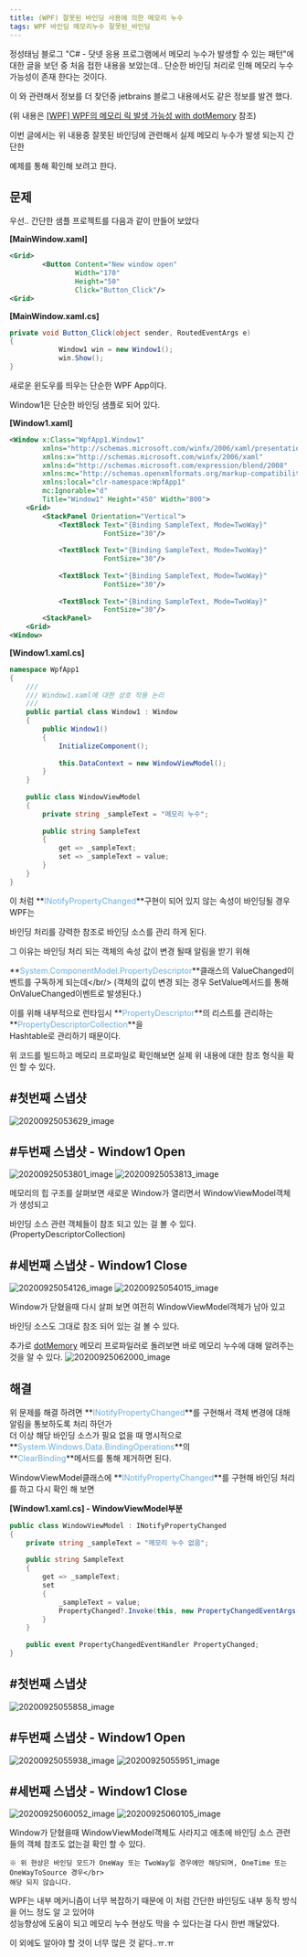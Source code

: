 ```yaml
---
title: (WPF) 잘못된 바인딩 사용에 의한 메모리 누수
tags: WPF 바인딩 메모리누수 잘못된_바인딩
---
```


정성태님 블로그
"C# - 닷넷 응용 프로그램에서 메모리 누수가 발생할 수 있는 패턴"에 대한 글을 보던 중 처음 접한 내용을 보았는데..
단순한 바인딩 처리로 인해 메모리 누수 가능성이 존재 한다는 것이다.

<!--more-->

이 와 관련해서 정보를 더 찾던중 jetbrains 블로그 내용에서도 같은 정보를 발견 했다.

(위 내용은 [[WPF] WPF의 메모리 릭 발생 가능성 with dotMemory](http://arooong.synology.me:5008/List/ContentsView/263) 참조)

이번 글에서는 위 내용중 잘못된 바인딩에 관련해서 실제 메모리 누수가 발생 되는지 간단한

예제를 통해 확인해 보려고 한다.


문제
-

우선.. 간단한 샘플 프로젝트를 다음과 같이 만들어 보았다

**[MainWindow.xaml]**
```xml
<Grid>
        <Button Content="New window open"
                Width="170"
                Height="50"
                Click="Button_Click"/>
<Grid>
```

**[MainWindow.xaml.cs]**
```cs
private void Button_Click(object sender, RoutedEventArgs e)
{
            Window1 win = new Window1();
            win.Show();
}
```

새로운 윈도우를 띄우는 단순한 WPF App이다.

Window1은 단순한 바인딩 샘플로 되어 있다.

**[Window1.xaml]**
```xml
<Window x:Class="WpfApp1.Window1"
        xmlns="http://schemas.microsoft.com/winfx/2006/xaml/presentation"
        xmlns:x="http://schemas.microsoft.com/winfx/2006/xaml"
        xmlns:d="http://schemas.microsoft.com/expression/blend/2008"
        xmlns:mc="http://schemas.openxmlformats.org/markup-compatibility/2006"
        xmlns:local="clr-namespace:WpfApp1"
        mc:Ignorable="d"
        Title="Window1" Height="450" Width="800">
    <Grid>
        <StackPanel Orientation="Vertical">
            <TextBlock Text="{Binding SampleText, Mode=TwoWay}"
                       FontSize="30"/>
 
            <TextBlock Text="{Binding SampleText, Mode=TwoWay}"
                       FontSize="30"/>
 
            <TextBlock Text="{Binding SampleText, Mode=TwoWay}"
                       FontSize="30"/>
 
            <TextBlock Text="{Binding SampleText, Mode=TwoWay}"
                       FontSize="30"/>
        <StackPanel>
    <Grid>
<Window>
```

**[Window1.xaml.cs]**
```cs
namespace WpfApp1
{
    /// 
    /// Window1.xaml에 대한 상호 작용 논리
    /// 
    public partial class Window1 : Window
    {
        public Window1()
        {
            InitializeComponent();
 
            this.DataContext = new WindowViewModel();
        }
    }
 
    public class WindowViewModel
    {
        private string _sampleText = "메모리 누수";
 
        public string SampleText
        {
            get => _sampleText;
            set => _sampleText = value;
        }
    }
}
```

이 처럼 **<span style="color: rgb(107, 173, 222);">INotifyPropertyChanged</span>**구현이 되어 있지 않는 속성이 바인딩될 경우 WPF는

바인딩 처리를 강력한 참조로 바인딩 소스를 관리 하게 된다.

그 이유는 바인딩 처리 되는 객체의 속성 값이 변경 될때 알림을 받기 위해

**<span style="color: rgb(107, 173, 222);">System.ComponentModel.PropertyDescriptor</span>**클래스의 ValueChanged이벤트를 구독하게 되는데</br/>
(객체의 값이 변경 되는 경우 SetValue메서드를 통해 OnValueChanged이벤트로 발생된다.)

이를 위해 내부적으로 런타임시 **<span style="color: rgb(107, 173, 222);">PropertyDescriptor</span>**의 리스트를 관리하는 **<span style="color: rgb(107, 173, 222);">PropertyDescriptorCollection</span>**을</br>
Hashtable로 관리하기 때문이다.

위 코드를 빌드하고 메모리 프로파일로 확인해보면 실제 위 내용에 대한 참조 형식을 확인 할 수 있다.

## **#첫번째 스냅샷**
![20200925053629_image](https://user-images.githubusercontent.com/13028129/148635841-051012fe-d5fc-4a27-8a20-9c4196f6f1a9.png)

## **#두번째 스냅샷 - Window1 Open**
![20200925053801_image](https://user-images.githubusercontent.com/13028129/148635861-5d20a9cb-43b2-4b0e-a78f-60f6b340c3a0.png)
![20200925053813_image](https://user-images.githubusercontent.com/13028129/148635881-2a079850-dede-4d04-9842-bd1ff323acce.png)

메모리의 힙 구조를 살펴보면 새로운 Window가 열리면서 WindowViewModel객체가 생성되고

바인딩 소스 관련 객체들이 참조 되고 있는 걸 볼 수 있다. (PropertyDescriptorCollection)

## **#세번째 스냅샷 - Window1 Close**
![20200925054126_image](https://user-images.githubusercontent.com/13028129/148635910-1223e735-6434-4369-98e1-0f5789c72467.png)
![20200925054015_image](https://user-images.githubusercontent.com/13028129/148635918-cd4d7aa8-7362-45e3-9bd1-66530ef3bfe1.png)

Window가 닫혔을때 다시 살펴 보면 여전히 WindowViewModel객체가 남아 있고

바인딩 소스도 그대로 참조 되어 있는 걸 볼 수 있다.

추가로 [dotMemory](https://www.jetbrains.com/ko-kr/dotmemory/) 메모리 프로파일러로 돌려보면 바로 메모리 누수에 대해 알려주는 것을 알 수 있다.
![20200925062000_image](https://user-images.githubusercontent.com/13028129/148635971-686f3d33-e180-46f8-8679-ff834df4df52.png)

해결
-

위 문제를 해결 하려면 **<span style="color: rgb(107, 173, 222);">INotifyPropertyChanged</span>**를 구현해서 객체 변경에 대해 알림을 통보하도록 처리 하던가<br/>
더 이상 해당 바인딩 소스가 필요 없을 때 명시적으로 **<span style="color: rgb(107, 173, 222);">System.Windows.Data.BindingOperations</span>**의<br/>
**<span style="color: rgb(107, 173, 222);">ClearBinding</span>**메서드를 통해 제거하면 된다.

WindowViewModel클래스에 **<span style="color: rgb(107, 173, 222);">INotifyPropertyChanged</span>**를 구현해 바인딩 처리를 하고 다시 확인 해 보면

**[Window1.xaml.cs] - WindowViewModel부분**
```cs
public class WindowViewModel : INotifyPropertyChanged
{
    private string _sampleText = "메모리 누수 없음";
 
    public string SampleText
    {
        get => _sampleText;
        set
        {
            _sampleText = value;
            PropertyChanged?.Invoke(this, new PropertyChangedEventArgs(nameof(SampleText)));
        }
    }
 
    public event PropertyChangedEventHandler PropertyChanged;
}
```

## **#첫번째 스냅샷**
![20200925055858_image](https://user-images.githubusercontent.com/13028129/148636047-9246c7da-f090-4b4a-b795-e0024f329a5d.png)

## **#두번째 스냅샷 - Window1 Open**
![20200925055938_image](https://user-images.githubusercontent.com/13028129/148636058-93b47c92-c236-4aaa-b841-389b49cba5fd.png)
![20200925055951_image](https://user-images.githubusercontent.com/13028129/148636060-eb9ea045-cabf-4d98-b195-84e298a5b58e.png)

## **#세번째 스냅샷 - Window1 Close**
![20200925060052_image](https://user-images.githubusercontent.com/13028129/148636085-c8c2dfd6-d1e2-40ed-a927-cd9ab623a54d.png)
![20200925060105_image](https://user-images.githubusercontent.com/13028129/148636093-98ca3a70-7299-4b26-acd9-08c7de29518c.png)

Window가 닫혔을때 WindowViewModel객체도 사라지고 애초에 바인딩 소스 관련들의 객체 참조도 없는걸 확인 할 수 있다.

```
※ 위 현상은 바인딩 모드가 OneWay 또는 TwoWay일 경우에만 해당되며, OneTime 또는 OneWayToSource 경우</br>
해당 되지 않습니다.
```

WPF는 내부 메커니즘이 너무 복잡하기 때문에 이 처럼 간단한 바인딩도 내부 동작 방식을 어느 정도 알 고 있어야<br/>
성능향상에 도움이 되고 메모리 누수 현상도 막을 수 있다는걸 다시 한번 깨달았다.</br>

이 외에도 알아야 할 것이 너무 많은 것 같다..ㅠ.ㅠ
